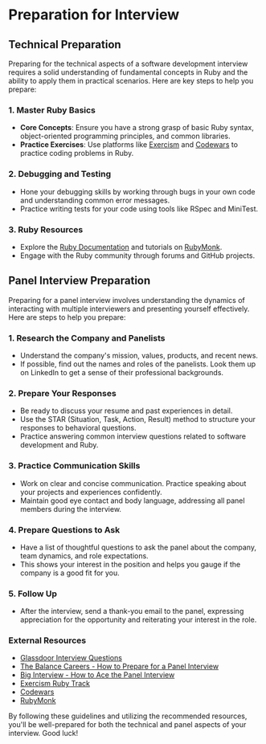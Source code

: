 # Preparation for Interview

## Technical Preparation

Preparing for the technical aspects of a software development interview requires a solid understanding of fundamental concepts in Ruby and the ability to apply them in practical scenarios. Here are key steps to help you prepare:

### 1. Master Ruby Basics
- **Core Concepts**: Ensure you have a strong grasp of basic Ruby syntax, object-oriented programming principles, and common libraries.
- **Practice Exercises**: Use platforms like [Exercism](https://exercism.io/tracks/ruby) and [Codewars](https://www.codewars.com/) to practice coding problems in Ruby.

### 2. Debugging and Testing
- Hone your debugging skills by working through bugs in your own code and understanding common error messages.
- Practice writing tests for your code using tools like RSpec and MiniTest.

### 3. Ruby Resources
- Explore the [Ruby Documentation](https://www.ruby-lang.org/en/documentation/) and tutorials on [RubyMonk](https://rubymonk.com/).
- Engage with the Ruby community through forums and GitHub projects.

## Panel Interview Preparation

Preparing for a panel interview involves understanding the dynamics of interacting with multiple interviewers and presenting yourself effectively. Here are steps to help you prepare:

### 1. Research the Company and Panelists
- Understand the company's mission, values, products, and recent news.
- If possible, find out the names and roles of the panelists. Look them up on LinkedIn to get a sense of their professional backgrounds.

### 2. Prepare Your Responses
- Be ready to discuss your resume and past experiences in detail.
- Use the STAR (Situation, Task, Action, Result) method to structure your responses to behavioral questions.
- Practice answering common interview questions related to software development and Ruby.

### 3. Practice Communication Skills
- Work on clear and concise communication. Practice speaking about your projects and experiences confidently.
- Maintain good eye contact and body language, addressing all panel members during the interview.

### 4. Prepare Questions to Ask
- Have a list of thoughtful questions to ask the panel about the company, team dynamics, and role expectations.
- This shows your interest in the position and helps you gauge if the company is a good fit for you.

### 5. Follow Up
- After the interview, send a thank-you email to the panel, expressing appreciation for the opportunity and reiterating your interest in the role.

### External Resources
- [Glassdoor Interview Questions](https://www.glassdoor.com/Interview/index.htm)
- [The Balance Careers - How to Prepare for a Panel Interview](https://www.thebalancecareers.com/panel-interview-2061365)
- [Big Interview - How to Ace the Panel Interview](https://biginterview.com/panel-interview/)
- [Exercism Ruby Track](https://exercism.io/tracks/ruby)
- [Codewars](https://www.codewars.com/)
- [RubyMonk](https://rubymonk.com/)

By following these guidelines and utilizing the recommended resources, you'll be well-prepared for both the technical and panel aspects of your interview. Good luck!
